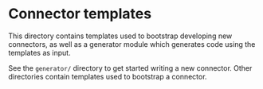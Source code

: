 # Connector templates
This directory contains templates used to bootstrap developing new connectors, as well as a generator module which generates code using the templates as input. 

See the `generator/` directory to get started writing a new connector. 
Other directories contain templates used to bootstrap a connector. 